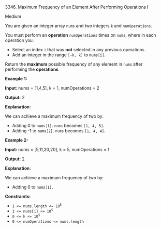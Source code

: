 3346\. Maximum Frequency of an Element After Performing Operations I

Medium

You are given an integer array `nums` and two integers `k` and `numOperations`.

You must perform an **operation** `numOperations` times on `nums`, where in each operation you:

*   Select an index `i` that was **not** selected in any previous operations.
*   Add an integer in the range `[-k, k]` to `nums[i]`.

Return the **maximum** possible frequency of any element in `nums` after performing the **operations**.

**Example 1:**

**Input:** nums = [1,4,5], k = 1, numOperations = 2

**Output:** 2

**Explanation:**

We can achieve a maximum frequency of two by:

*   Adding 0 to `nums[1]`. `nums` becomes `[1, 4, 5]`.
*   Adding -1 to `nums[2]`. `nums` becomes `[1, 4, 4]`.

**Example 2:**

**Input:** nums = [5,11,20,20], k = 5, numOperations = 1

**Output:** 2

**Explanation:**

We can achieve a maximum frequency of two by:

*   Adding 0 to `nums[1]`.

**Constraints:**

*   <code>1 <= nums.length <= 10<sup>5</sup></code>
*   <code>1 <= nums[i] <= 10<sup>5</sup></code>
*   <code>0 <= k <= 10<sup>5</sup></code>
*   `0 <= numOperations <= nums.length`
